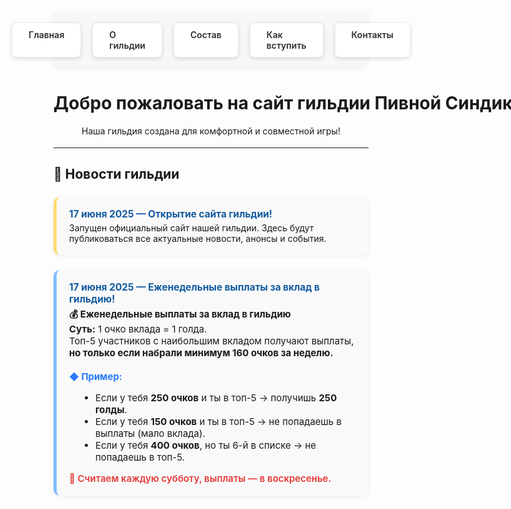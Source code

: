 <style>
.menu-nav {
  display: flex; 
  justify-content: center; 
  gap: 18px; 
  background: #f7f7f7; 
  padding: 18px 0 16px 0; 
  border-radius: 0 0 14px 14px; 
  box-shadow: 0 2px 8px #0001;
  margin-bottom: 40px;
  max-width: 700px;
  margin-left: auto;
  margin-right: auto;
}
.menu-btn {
  background: #fff;
  color: #2d2d2d;
  font-weight: 600;
  border-radius: 8px;
  padding: 10px 26px;
  text-decoration: none;
  transition: background 0.18s, box-shadow 0.18s, color 0.18s;
  box-shadow: 0 2px 6px #0002;
  border: 1px solid #ececec;
  display: inline-block;
}
.menu-btn:hover, .menu-btn:focus {
  background: #ffda73;
  border-color: #f3c143;
  color: #222;
  outline: none;
}
.menu-btn.active {
  background: #e3f1ff;
  border-color: #7dbdff;
  color: #145ba0;
}
.news-list {
  display: flex;
  flex-direction: column;
  gap: 24px;
  margin-top: 24px;
  max-width: 700px;
  margin-left: auto;
  margin-right: auto;
}
.news-card {
  background: #f9f9f9;
  border-left: 5px solid #ffda73;
  border-radius: 10px;
  box-shadow: 0 2px 8px #0001;
  padding: 18px 20px;
}
.news-card.blue {
  border-left: 5px solid #7dbdff;
}
.news-title {
  font-weight: 700;
  font-size: 1.1em;
  color: #145ba0;
}
@media (max-width: 800px) {
  .menu-nav,
  .news-list {
    max-width: 97vw;
  }
}
</style>

<!-- Меню -->
<div class="menu-nav">
  <a href="index.html" class="menu-btn">Главная</a>
  <a href="about" class="menu-btn">О гильдии</a>
  <a href="members" class="menu-btn">Состав</a>
  <a href="recruit" class="menu-btn">Как вступить</a>
  <a href="contacts" class="menu-btn">Контакты</a>
</div>

<h1 style="text-align:center; font-weight: bold; white-space:nowrap;">
Добро пожаловать на сайт гильдии Пивной Синдикат ArcheAge!
</h1>

<div style="text-align:center; margin-bottom: 18px;">
  Наша гильдия создана для комфортной и совместной игры!
</div>

---

## 📰 Новости гильдии

<div class="news-list">

  <!-- Новость 1 -->
  <div class="news-card">
    <div class="news-title">17 июня 2025 — Открытие сайта гильдии!</div>
    <div style="margin-top: 4px;">
      Запущен официальный сайт нашей гильдии. Здесь будут публиковаться все актуальные новости, анонсы и события.
    </div>
  </div>

  <!-- Новость 2 -->
  <div class="news-card blue">
    <div class="news-title">17 июня 2025 — Еженедельные выплаты за вклад в гильдию!</div>
    <div style="margin-top: 4px; font-size: 1.07em;">
      <b>💰 Еженедельные выплаты за вклад в гильдию</b><br>
      <b>Суть:</b> 1 очко вклада = 1 голда.<br>
      Топ-5 участников с наибольшим вкладом получают выплаты, <b>но только если набрали минимум 160 очков за неделю.</b>
      <br><br>
      <b style="color:#2979ff;">◆ Пример:</b>
      <ul style="margin-left:1.1em;">
        <li>Если у тебя <b>250 очков</b> и ты в топ-5 → получишь <b>250 голды</b>.</li>
        <li>Если у тебя <b>150 очков</b> и ты в топ-5 → не попадаешь в выплаты (мало вклада).</li>
        <li>Если у тебя <b>400 очков</b>, но ты 6-й в списке → не попадаешь в топ-5.</li>
      </ul>
      <span style="color:#e53935; font-weight:600;">📅 Считаем каждую субботу, выплаты — в воскресенье.</span>
    </div>
  </div>

</div>
